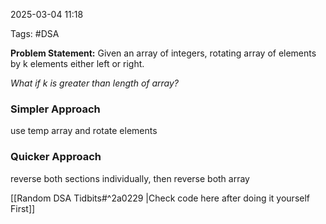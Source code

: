 2025-03-04 11:18


Tags: #DSA 



**Problem Statement:** Given an array of integers, rotating array of elements by k elements either left or right.

*What if  k is greater than length of array?*
### Simpler Approach
use temp array and rotate elements

### Quicker Approach
reverse both sections individually, 
then reverse both array


[[Random DSA Tidbits#^2a0229 |Check code here after doing it yourself First]]

